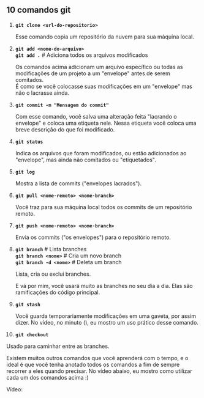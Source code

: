 ## 10 comandos git

1. **`git clone <url-do-repositorio>`**

   Esse comando copia um repositório da nuvem para sua máquina local.

2. **`git add <nome-do-arquivo>`**  
   **`git add .`** # Adiciona todos os arquivos modificados

   Os comandos acima adicionam um arquivo específico ou todas as modificações de um projeto a um "envelope" antes de serem comitados.  
   É como se você colocasse suas modificações em um "envelope" mas não o lacrasse ainda.

3. **`git commit -m "Mensagem do commit"`**

   Com esse comando, você salva uma alteração feita "lacrando o envelope" e coloca uma etiqueta nele. Nessa etiqueta você coloca uma breve descrição do que foi modificado.

4. **`git status`**

   Indica os arquivos que foram modificados, ou estão adicionados ao "envelope", mas ainda não comitados ou "etiquetados".

5. **`git log`**

   Mostra a lista de commits ("envelopes lacrados").

6. **`git pull <nome-remoto> <nome-branch>`**

   Você traz para sua máquina local todos os commits de um repositório remoto.

7. **`git push <nome-remoto> <nome-branch>`**

   Envia os commits ("os envelopes") para o repositório remoto.

8. **`git branch`** # Lista branches  
   **`git branch <nome>`** # Cria um novo branch  
   **`git branch -d <nome>`** # Deleta um branch

   Lista, cria ou exclui branches.

   E vá por mim, você usará muito as branches no seu dia a dia. Elas são ramificações do código principal.

9. **`git stash`**

   Você guarda temporariamente modificações em uma gaveta, por assim dizer. No vídeo, no minuto (), eu mostro um uso prático desse comando. 

10. **`git checkout`**

   Usado para caminhar entre as branches.

Existem muitos outros comandos que você aprenderá com o tempo, e o ideal é que você tenha anotado todos os comandos a fim de sempre recorrer a eles quando precisar.
No vídeo abaixo, eu mostro como utilizar cada um dos comandos acima :)

Vídeo:
